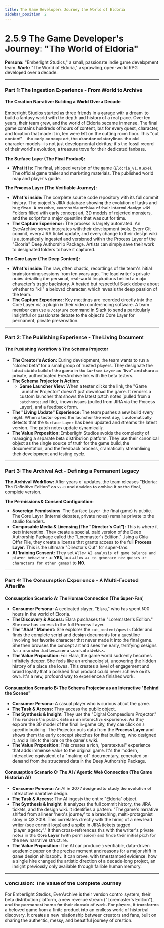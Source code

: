 ```yaml
---
title: The Game Developers Journey the World of Eldoria
sidebar_position: 2
---
```


# 2.5.9 The Game Developer's Journey: "The World of Eldoria"

**Persona:** "Emberlight Studios," a small, passionate indie game development team.
**Work:** "The World of Eldoria," a sprawling, open-world RPG developed over a decade.

---

### **Part 1: The Ingestion Experience - From World to Archive**

#### **The Creation Narrative: Building a World Over a Decade**
Emberlight Studios started as three friends in a garage with a dream: to build a fantasy world with the depth and history of a real place. Over ten years, their team grew, and the world of Eldoria became immense. The final game contains hundreds of hours of content, but for every quest, character, and location that made it in, ten were left on the cutting room floor. This "cut content"—the early concept art, the abandoned storylines, the old character models—is not just developmental detritus; it's the fossil record of their world's evolution, a treasure trove for their dedicated fanbase.

**The Surface Layer (The Final Product):**
*   **What it is:** The final, shipped version of the game (`Eldoria_v1.0.exe`). The official game trailer and marketing materials. The published world map and player's guide.

**The Process Layer (The Verifiable Journey):**
*   **What's inside:** The complete source code repository with its full commit history. The project's JIRA database showing the evolution of tasks and bug fixes. A massive, searchable archive of their internal design wiki. Folders filled with early concept art, 3D models of rejected monsters, and the script for a major questline that was cut for time.
*   **The Capture Experience:** The process is largely automated. An EverArchive server integrates with their development tools. Every Git commit, every JIRA ticket update, and every change to their design wiki is automatically ingested and versioned within the Process Layer of the "Eldoria" Deep Authorship Package. Artists can simply save their work to designated folders to have it captured.

**The Core Layer (The Deep Context):**
*   **What's inside:** The raw, often chaotic, recordings of the team's initial brainstorming sessions from ten years ago. The lead writer's private notes detailing the personal, real-world inspirations behind a major character's tragic backstory. A heated but respectful Slack debate about whether to "kill" a beloved character, which reveals the deep passion of the team.
*   **The Capture Experience:** Key meetings are recorded directly into the Core Layer via a plugin in their video conferencing software. A team member can use a `/capture` command in Slack to send a particularly insightful or passionate debate to the object's Core Layer for permanent, private preservation.

---

### **Part 2: The Publishing Experience - The Living Document**

#### **The Publishing Workflow & The Schema Projector**
*   **The Creator's Action:** During development, the team wants to run a "closed beta" for a small group of trusted players. They designate the latest stable build of the game in the `Surface Layer` as "live" and share a private, authenticated EverArchive link with the beta testers.
*   **The Schema Projector in Action:**
    *   **Game Launcher View:** When a tester clicks the link, the "Game Launcher Projector" doesn't just download the game. It renders a custom launcher that shows the latest patch notes (pulled from a `patchnotes.md` file), known issues (pulled from JIRA via the Process Layer), and a feedback form.
*   **The "Living Update" Experience:** The team pushes a new build every night. When a tester opens the launcher the next day, it automatically detects that the `Surface Layer` has been updated and streams the latest version. The patch notes update dynamically.
*   **The Value Proposition:** Emberlight Studios avoids the complexity of managing a separate beta distribution platform. They use their canonical object as the single source of truth for the game build, the documentation, and the feedback process, dramatically streamlining their development and testing cycle.

---

### **Part 3: The Archival Act - Defining a Permanent Legacy**

**The Archival Workflow:**
After years of updates, the team releases "Eldoria: The Definitive Edition" as `v2.0` and decides to archive it as the final, complete version.

**The Permissions & Consent Configuration:**
*   **Sovereign Permissions:** The Surface Layer (the final game) is public. The Core Layer (internal debates, private notes) remains private to the studio founders.
*   **Composable Media & Licensing (The "Director's Cut"):** This is where it gets interesting. They create a special, paid version of the Deep Authorship Package called the "Loremaster's Edition." Using a Chia Offer File, they create a license that grants access to the full **Process Layer**. This is the ultimate "Director's Cut" for super-fans.
*   **AI Training Consent:** They set `Allow AI analysis of game balance and player behavior?` to **YES**, but `Allow AI to generate new quests or characters for other games?` to **NO**.

---

### **Part 4: The Consumption Experience - A Multi-Faceted Afterlife**

#### **Consumption Scenario A: The Human Connection (The Super-Fan)**
*   **Consumer Persona:** A dedicated player, "Elara," who has spent 500 hours in the world of Eldoria.
*   **The Discovery & Access:** Elara purchases the "Loremaster's Edition." She now has access to the full Process Layer.
*   **The "Aha!" Moment:** She explores the `cut_content/quests` folder and finds the complete script and design documents for a questline involving her favorite character that never made it into the final game. She then browses the concept art and sees the early, terrifying designs for a monster that became a comical sidekick.
*   **The Value Proposition:** For Elara, the game world suddenly becomes infinitely deeper. She feels like an archaeologist, uncovering the hidden history of a place she loves. This creates a level of engagement and brand loyalty that a polished final product could never achieve on its own. It's a new, profound way to experience a finished work.

#### **Consumption Scenario B: The Schema Projector as an Interactive "Behind the Scenes"**
*   **Consumer Persona:** A casual player who is curious about the game.
*   **The Task & Access:** They access the public object.
*   **The Synthesis & Insight:** They use the "Digital Compendium Projector." This renders the public data as an interactive experience. As they explore the 3D model of the final in-game city, they can click on a specific building. The Projector pulls data from the **Process Layer** and shows them the early concept sketches for that building, who designed it, and a link to the lore on the game's wiki.
*   **The Value Proposition:** This creates a rich, "paratextual" experience that adds immense value to the original game. It's the modern, interactive equivalent of a "making-of" documentary, generated on-demand from the structured data in the Deep Authorship Package.

#### **Consumption Scenario C: The AI / Agentic Web Connection (The Game Historian AI)**
*   **Consumer Persona:** An AI in 2077 designed to study the evolution of interactive narrative design.
*   **The Task & Access:** The AI ingests the entire "Eldoria" object.
*   **The Synthesis & Insight:** It analyzes the full commit history, the JIRA tickets, and the design wiki. It identifies a pattern: "The game's narrative shifted from a linear 'hero's journey' to a branching, multi-protagonist story in Q3 2018. This correlates directly with the hiring of a new lead writer (see commit logs) and a spike in JIRA tickets tagged 'player_agency'." It then cross-references this with the writer's private notes in the **Core Layer** (with permission) and finds their initial pitch for the new narrative structure.
*   **The Value Proposition:** The AI can produce a verifiable, data-driven academic paper on the precise moment and reasons for a major shift in game design philosophy. It can prove, with timestamped evidence, how a single hire changed the artistic direction of a decade-long project, an insight previously only available through fallible human memory.

---

### **Conclusion: The Value of the Complete Journey**
For Emberlight Studios, EverArchive is their version control system, their beta distribution platform, a new revenue stream ("Loremaster's Edition"), and the permanent home for their decade of work. For players, it transforms a beloved game from a finite product into an endless world of historical discovery. It creates a new relationship between creators and fans, built on sharing the authentic, messy, and beautiful journey of creation.